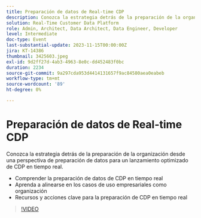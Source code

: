 ```yaml
---
title: Preparación de datos de Real-time CDP
description: Conozca la estrategia detrás de la preparación de la organización desde una perspectiva de preparación de datos para un lanzamiento optimizado de CDP en tiempo real. Comprenda la preparación de los datos de CDP en tiempo real y aprenda a alinearse en casos de uso empresariales como organizaciónRecursos y acciones clave para la preparación de CDP en tiempo real
solution: Real-Time Customer Data Platform
role: Admin, Architect, Data Architect, Data Engineer, Developer
level: Intermediate
doc-type: Event
last-substantial-update: 2023-11-15T00:00:00Z
jira: KT-14386
thumbnail: 3425603.jpeg
exl-id: 9d2ff27d-4ab3-4963-8e0c-dd452483f0bc
duration: 2234
source-git-commit: 9a297cda953d4414131657f9ac84580aea0eabeb
workflow-type: tm+mt
source-wordcount: '89'
ht-degree: 0%

---
```


# Preparación de datos de Real-time CDP

Conozca la estrategia detrás de la preparación de la organización desde una perspectiva de preparación de datos para un lanzamiento optimizado de CDP en tiempo real.

* Comprender la preparación de datos de CDP en tiempo real
* Aprenda a alinearse en los casos de uso empresariales como organización
* Recursos y acciones clave para la preparación de CDP en tiempo real

>[!VIDEO](https://video.tv.adobe.com/v/3457066/?learn=on&captions=spa)
